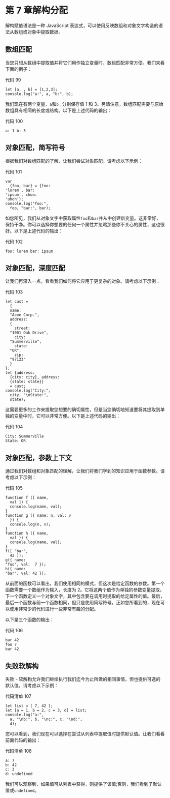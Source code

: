 # 第 7 章解构分配

解构赋值语法是一种 JavaScript 表达式，可以使用反映数组和对象文字构造的语法从数组或对象中提取数据。

## 数组匹配

当您只想从数组中提取值并将它们用作独立变量时，数组匹配非常方便。我们来看下面的例子：

代码 99

```
let [a, , b] = [1,2,3];
console.log("a:", a, "b:", b);

```

我们现在有两个变量，`a`和`b` `,`分别保存值 1 和 3。另请注意，数组匹配需要与原始数组具有相同的长度或结构。以下是上述代码的输出：

代码 100

```
a: 1 b: 3 

```

## 对象匹配，简写符号

根据我们对数组匹配的了解，让我们尝试对象匹配。请考虑以下示例：

代码 101

```
var
  {foo, bar} = {foo:
'lorem', bar:
'ipsum', choo:
'uhoh'}; 
console.log("foo:",
  foo, "bar:", bar);

```

如您所见，我们从对象文字中获取属性`foo`和`bar`并从中创建新变量。这非常好，保持干净。你可以选择你想要的任何一个属性并忽略那些你不关心的属性，这也很好。以下是上述代码的输出：

代码 102

```
foo: lorem bar: ipsum

```

## 对象匹配，深度匹配

让我们再深入一点，看看我们如何将它应用于更复杂的对象。请考虑以下示例：

代码 103

```
let cust =
  {
  name:
  "Acme Corp.",
  address:
  {
    street:
  "1001 Oak Drive",
    city:
  "Summerville",
    state:
  "OR",
    zip:
  "97123"
  }
};
let {address:
  {city: city}, address:
  {state: state}}
  = cust;
console.log("City:",
  city, "\nState:",
  state); 

```

这需要更多的工作来提取您想要的确切属性，但是当您确切地知道要将其提取到单独的变量中时，它可以非常方便。以下是上述代码的输出：

代码 104

```
City: Summerville
State: OR

```

## 对象匹配，参数上下文

通过我们对数组和对象匹配的理解，让我们将我们学到的知识应用于函数参数。请考虑以下示例：

代码 105

```
function f ([ name,
  val ]) {
  console.log(name, val);
}
function g ({ name: n, val: v
  }) {
  console.log(n, v);
}
function h ({ name,
  val }) {
  console.log(name, val);
}
f([ "bar",
  42 ]);
g({ name:
"foo", val:  7 });
h({ name:
"bar", val: 42 });

```

从前面的函数可以看出，我们使用相同的模式，但这次是给定函数的参数。第一个函数需要一个数组作为输入，长度为 2。它将这两个值作为单独的参数变量提取。下一个函数定义一个对象文字，其中包含要在调用时提取的给定属性的值。最后，最后一个函数与前一个函数相同，但只是使用简写符号。正如您所看到的，现在可以使用非常少的代码进行一些非常有趣的分配。

以下是三个函数的输出：

代码 106

```
bar 42
foo 7
bar 42

```

## 失败软解构

失败 - 软解构允许我们继续执行我们迄今为止所做的相同事情，但也提供可选的默认值。请考虑以下示例：

代码清单 107

```
let list = [ 7, 42 ];
let [a = 1, b = 2, c = 3, d] = list;
console.log("a:",
  a, "\nb:", b, "\nc:", c, "\nd:",
  d); 

```

您可以看到，我们现在可以选择在尝试从列表中提取值时提供默认值。让我们看看前面代码的输出：

代码清单 108

```
a: 7 
b: 42 
c: 3 
d: undefined

```

我们可以观察到，如果值可从列表中获得，则提供了该值;否则，我们看到了默认值或`undefined`。